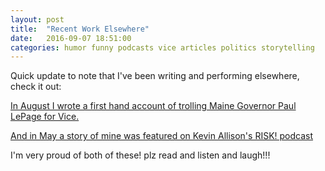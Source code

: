 ```yaml
---
layout: post
title:  "Recent Work Elsewhere"
date:   2016-09-07 18:51:00
categories: humor funny podcasts vice articles politics storytelling
---
```


Quick update to note that I've been writing and performing elsewhere, check it out:

[In August I wrote a first hand account of trolling Maine Governor Paul LePage for Vice.](http://www.vice.com/read/paul-lepage-troll-phone-call-meltdown-maine)

[And in May a story of mine was featured on Kevin Allison's RISK! podcast](http://risk-show.com/podcast/stumbling-blocks/)

I'm very proud of both of these! plz read and listen and laugh!!!